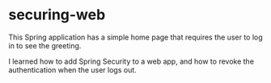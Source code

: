 # securing-web

This Spring application has a simple home page that requires the user to log in to see the greeting. 

I learned how to add Spring Security to a web app, and how to revoke the authentication when the user logs out. 
